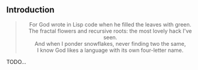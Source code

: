 <!-- 
Copyright (C) 2022 Free Software Foundation, Inc.
<https://fsf.org/>

This program is free software: you can redistribute it and/or modify
it under the terms of the GNU General Public License as published by
the Free Software Foundation, either version 3 of the License, or
any later version.

This program is distributed in the hope that it will be useful, but
WITHOUT ANY WARRANTY; without even the implied warranty
of MERCHANTABILITY or FITNESS FOR A PARTICULAR PURPOSE. See the GNU
General Public License for more details.

You should have received a copy of the GNU General Public License
along with this program. If not, see <https://www.gnu.org/licenses/>.
-->

<article>
  <h2>Introduction</h2>
  <blockquote align="center" cite="https://www.gnu.org/fun/jokes/eternal-flame.en.html">
    For God wrote in Lisp code when he filled the leaves with green.
    <br>The fractal flowers and recursive roots: the most lovely hack I've seen.
    <br>And when I ponder snowflakes, never finding two the same,
    <br>I know God likes a language with its own four-letter name.
  </blockquote>
  <p>TODO...</p>
</article>
<footer>
</footer>

